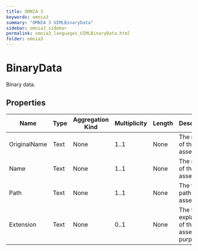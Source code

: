 ```yaml
---
title: OMNIA 3
keywords: omnia3
summary: "OMNIA 3 UIMLBinaryData"
sidebar: omnia3_sidebar
permalink: omnia3_languages_UIMLBinaryData.html
folder: omnia3
---
```


# BinaryData
Binary data.
## Properties

| Name | Type | Aggregation Kind | Multiplicity | Length | Description |
| --------- | --------- | --------- | --------- | --------- | --------- |
| OriginalName | Text | None | 1..1 | None | The name of the asset. |
| Name | Text | None | 1..1 | None | The name of the asset. |
| Path | Text | None | 1..1 | None | The full path of the asset |
| Extension | Text | None | 0..1 | None | The textual explanation of the assets’ purpose. |


